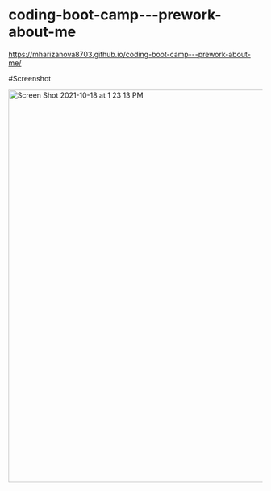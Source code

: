 # coding-boot-camp---prework-about-me
https://mharizanova8703.github.io/coding-boot-camp---prework-about-me/

#Screenshot

<img width="779" alt="Screen Shot 2021-10-18 at 1 23 13 PM" src="https://user-images.githubusercontent.com/85656320/137778705-e019cb75-1be1-449d-86e5-a03d54321c9d.png">
